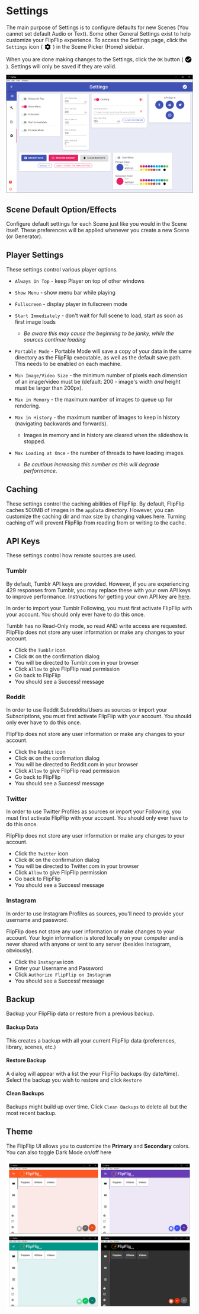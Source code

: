 # Settings
The main purpose of Settings is to configure defaults for new Scenes (You cannot set default Audio or Text). 
Some other General Settings exist to help customize your FlipFlip experience. To access the Settings page, click the 
`Settings` icon ( 
<img style="vertical-align: -5px" src="doc_icons/gear.svg" alt="Settings" width="20" height="20"> ) in the Scene Picker
(Home) sidebar.

When you are done making changes to the Settings, click the `OK` button ( <img style="vertical-align: -5px" 
src="doc_icons/ok.svg" alt="OK" width="20" height="20"> ). Settings will only be saved if they are valid.

![](doc_images/config.png)

## Scene Default Option/Effects
Configure default settings for each Scene just like you would in the Scene itself. These preferences will be applied 
whenever you create a new Scene (or Generator).

## Player Settings
These settings control various player options.

* `Always On Top` - keep Player on top of other windows
* `Show Menu` - show menu bar while playing
* `Fullscreen` - display player in fullscreen mode
* `Start Immediately` - don't wait for full scene to load, start as soon as first image loads
  * _Be aware this may cause the beginning to be janky, while the sources continue loading_
* `Portable Mode` - Portable Mode will save a copy of your data in the same directory as the FlipFlip executable, 
as well as the default save path. This needs to be enabled on each machine.


* `Min Image/Video Size` - the minimum number of pixels each dimension of an image/video must be 
(default: 200 - image's width _and_ height must be larger than 200px).
* `Max in Memory` - the maximum number of images to queue up for rendering.
* `Max in History` - the maximum number of images to keep in history (navigating backwards and forwards).
  * Images in memory and in history are cleared when the slideshow is stopped.
* `Max Loading at Once` - the number of threads to have loading images.
  * _Be cautious increasing this number as this will degrade performance._

## Caching
These settings control the caching abilities of FlipFlip. By default, FlipFlip caches 500MB of images in the 
`appData` directory. However, you can customize the caching dir and max size by changing values here. 
Turning caching off will prevent FlipFlip from reading from or writing to the cache.

## API Keys
These settings control how remote sources are used. 

### Tumblr
By default, Tumblr API keys are provided. However, if you are experiencing 429 responses from Tumblr, you may replace 
these with your own API keys to improve performance. Instructions for getting your own API key are [here](tumblr_api.md). 

In order to import your Tumblr Following, you must first activate FlipFlip with your account. You should only ever 
have to do this once.

Tumblr has no Read-Only mode, so read AND write access are requested. FlipFlip does not store any user information or 
make any changes to your account.

* Click the `Tumblr` icon
* Click `OK` on the confirmation dialog
* You will be directed to Tumblr.com in your browser
* Click `Allow` to give FlipFlip read permission
* Go back to FlipFlip
* You should see a Success! message

### Reddit
In order to use Reddit Subreddits/Users as sources or import your Subscriptions, you must first activate FlipFlip 
with your account. You should only ever have to do this once.

FlipFlip does not store any user information or make any changes to your account.

* Click the `Reddit` icon
* Click `OK` on the confirmation dialog
* You will be directed to Reddit.com in your browser
* Click `Allow` to give FlipFlip read permission
* Go back to FlipFlip
* You should see a Success! message

### Twitter
In order to use Twitter Profiles as sources or import your Following, you must first activate FlipFlip with your 
account. You should only ever have to do this once.

FlipFlip does not store any user information or make any changes to your account.

* Click the `Twitter` icon
* Click `OK` on the confirmation dialog
* You will be directed to Twitter.com in your browser
* Click `Allow` to give FlipFlip permission
* Go back to FlipFlip
* You should see a Success! message

### Instagram
In order to use Instagram Profiles as sources, you'll need to provide your username and password.

FlipFlip does not store any user information or make changes to your account. Your login information is stored locally 
on your computer and is never shared with anyone or sent to any server (besides Instagram, obviously).

* Click the `Instagram` icon
* Enter your Username and Password
* Click `Authorize FlipFlip on Instagram`
* You should see a Success! message

## Backup
Backup your FlipFlip data or restore from a previous backup.

#### Backup Data
This creates a backup with all your current FlipFlip data (preferences, library, scenes, etc.)

#### Restore Backup
A dialog will appear with a list the your FlipFlip backups (by date/time). Select the backup you wish to 
restore and click `Restore`

#### Clean Backups
Backups might build up over time. Click `Clean Backups` to delete all but the most recent backup.

## Theme
The FlipFlip UI allows you to customize the **Primary** and **Secondary** colors. You can also toggle Dark Mode on/off here

![](doc_images/flipflip_colors.png)